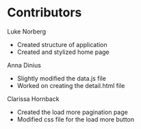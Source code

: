# Contributors

Luke Norberg
* Created structure of application
* Created and stylized home page

Anna Dinius
* Slightly modified the data.js file
* Worked on creating the detail.html file

Clarissa Hornback
* Created the load more pagination page
* Modified css file for the load more button

